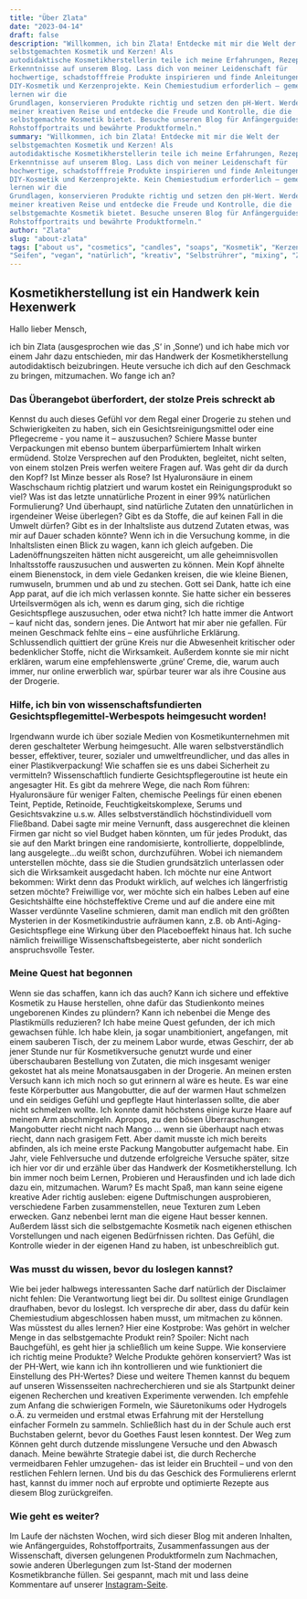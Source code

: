 ```yaml
---
title: "Über Zlata"
date: "2023-04-14"
draft: false
description: "Willkommen, ich bin Zlata! Entdecke mit mir die Welt der
selbstgemachten Kosmetik und Kerzen! Als
autodidaktische Kosmetikherstellerin teile ich meine Erfahrungen, Rezepte und
Erkenntnisse auf unserem Blog. Lass dich von meiner Leidenschaft für
hochwertige, schadstofffreie Produkte inspirieren und finde Anleitungen für
DIY-Kosmetik und Kerzenprojekte. Kein Chemiestudium erforderlich – gemeinsam
lernen wir die
Grundlagen, konservieren Produkte richtig und setzen den pH-Wert. Werde Teil
meiner kreativen Reise und entdecke die Freude und Kontrolle, die die
selbstgemachte Kosmetik bietet. Besuche unseren Blog für Anfängerguides,
Rohstoffportraits und bewährte Produktformeln."
summary: "Willkommen, ich bin Zlata! Entdecke mit mir die Welt der
selbstgemachten Kosmetik und Kerzen! Als
autodidaktische Kosmetikherstellerin teile ich meine Erfahrungen, Rezepte und
Erkenntnisse auf unserem Blog. Lass dich von meiner Leidenschaft für
hochwertige, schadstofffreie Produkte inspirieren und finde Anleitungen für
DIY-Kosmetik und Kerzenprojekte. Kein Chemiestudium erforderlich – gemeinsam
lernen wir die
Grundlagen, konservieren Produkte richtig und setzen den pH-Wert. Werde Teil
meiner kreativen Reise und entdecke die Freude und Kontrolle, die die
selbstgemachte Kosmetik bietet. Besuche unseren Blog für Anfängerguides,
Rohstoffportraits und bewährte Produktformeln."
author: "Zlata"
slug: "about-zlata"
tags: ["about us", "cosmetics", "candles", "soaps", "Kosmetik", "Kerzen",
"Seifen", "vegan", "natürlich", "kreativ", "Selbstrührer", "mixing", "Zlata"]
---
```


## Kosmetikherstellung ist ein Handwerk kein Hexenwerk

Hallo lieber Mensch,

ich bin Zlata (ausgesprochen wie das ‚S‘ in ‚Sonne‘) und ich habe mich vor einem
Jahr dazu entschieden, mir das Handwerk
der Kosmetikherstellung autodidaktisch beizubringen. Heute versuche ich dich auf
den Geschmack zu bringen, mitzumachen.
Wo fange ich an?

### Das Überangebot überfordert, der stolze Preis schreckt ab

Kennst du auch dieses Gefühl vor dem Regal einer Drogerie zu stehen und
Schwierigkeiten zu haben, sich ein
Gesichtsreinigungsmittel oder eine Pflegecreme - you name it – auszusuchen?
Schiere Masse bunter Verpackungen mit ebenso
buntem überparfümiertem Inhalt wirken ermüdend. Stolze Versprechen auf den
Produkten, begleitet, nicht selten, von einem
stolzen Preis werfen weitere Fragen auf. Was geht dir da durch den Kopf? Ist
Minze besser als Rose? Ist Hyaluronsäure in
einem Waschschaum richtig platziert und warum kostet ein Reinigungsprodukt so
viel? Was ist das letzte unnatürliche
Prozent in einer 99% natürlichen Formulierung? Und überhaupt, sind natürliche
Zutaten den unnatürlichen in irgendeiner
Weise überlegen? Gibt es da Stoffe, die auf keinen Fall in die Umwelt dürfen?
Gibt es in der Inhaltsliste aus dutzend
Zutaten etwas, was mir auf Dauer schaden könnte? Wenn ich in die Versuchung
komme, in die Inhaltslisten einen Blick zu
wagen, kann ich gleich aufgeben. Die Ladenöffnungszeiten hätten nicht
ausgereicht, um alle geheimnisvollen Inhaltsstoffe
rauszusuchen und auswerten zu können. Mein Kopf ähnelte einem Bienenstock, in
dem viele Gedanken kreisen, die wie kleine
Bienen, rumwuseln, brummen und ab und zu stechen. Gott sei Dank, hatte ich eine
App parat, auf die ich mich verlassen
konnte. Sie hatte sicher ein besseres Urteilsvermögen als ich, wenn es darum
ging, sich die richtige Gesichtspflege
auszusuchen, oder etwa nicht? Ich hatte immer die Antwort – kauf nicht das,
sondern jenes. Die Antwort hat mir aber nie
gefallen. Für meinen Geschmack fehlte eins – eine ausführliche Erklärung.
Schlussendlich quittiert der grüne Kreis nur
die Abwesenheit kritischer oder bedenklicher Stoffe, nicht die Wirksamkeit.
Außerdem konnte sie mir nicht erklären,
warum eine empfehlenswerte ‚grüne‘ Creme, die, warum auch immer, nur online
erwerblich war, spürbar teurer war als ihre
Cousine aus der Drogerie.

### Hilfe, ich bin von wissenschaftsfundierten Gesichtspflegemittel-Werbespots heimgesucht worden!

Irgendwann wurde ich über soziale Medien von Kosmetikunternehmen mit deren
geschalteter Werbung heimgesucht. Alle waren
selbstverständlich besser, effektiver, teurer, sozialer und umweltfreundlicher,
und das alles in einer
Plastikverpackung! Wie schaffen sie es uns dabei Sicherheit zu vermitteln?
Wissenschaftlich fundierte Gesichtspflegeroutine ist heute ein angesagter Hit.
Es gibt da mehrere Wege, die nach Rom
führen: Hyaluronsäure für weniger Falten, chemische Peelings für einen ebenen
Teint, Peptide, Retinoide,
Feuchtigkeitskomplexe, Serums und Gesichtsvakzine u.s.w. Alles
selbstverständlich höchstindividuell vom Fließband. Dabei
sagte mir meine Vernunft, dass ausgerechnet die kleinen Firmen gar nicht so viel
Budget haben könnten, um für jedes
Produkt, das sie auf den Markt bringen eine randomisierte, kontrollierte,
doppelblinde, lang ausgelegte…du weißt schon,
durchzuführen. Wobei ich niemandem unterstellen möchte, dass sie die Studien
grundsätzlich unterlassen oder sich die
Wirksamkeit ausgedacht haben. Ich möchte nur eine Antwort bekommen: Wirkt denn
das Produkt wirklich, auf welches ich
längerfristig setzen möchte? Freiwillige vor, wer möchte sich ein halbes Leben
auf eine Gesichtshälfte eine
höchsteffektive Creme und auf die andere eine mit Wasser verdünnte Vaseline
schmieren, damit man endlich mit den größten
Mysterien in der Kosmetikindustrie aufräumen kann, z.B. ob
Anti-Aging-Gesichtspflege eine Wirkung über den Placeboeffekt
hinaus hat. Ich suche nämlich freiwillige Wissenschaftsbegeisterte, aber nicht
sonderlich anspruchsvolle Tester.

### Meine Quest hat begonnen

Wenn sie das schaffen, kann ich das auch? Kann ich sichere und effektive
Kosmetik zu Hause herstellen, ohne dafür das
Studienkonto meines ungeborenen Kindes zu plündern? Kann ich nebenbei die Menge
des Plastikmülls reduzieren? Ich habe
meine Quest gefunden, der ich mich gewachsen fühle. Ich habe klein, ja sogar
unambitioniert, angefangen, mit einem
sauberen Tisch, der zu meinem Labor wurde, etwas Geschirr, der ab jener Stunde
nur für Kosmetikversuche genutzt wurde
und einer überschaubaren Bestellung von Zutaten, die mich insgesamt weniger
gekostet hat als meine Monatsausgaben in der
Drogerie.
An meinen ersten Versuch kann ich mich noch so gut erinnern al wäre es heute. Es
war eine feste Körperbutter aus
Mangobutter, die auf der warmen Haut schmelzen und ein seidiges Gefühl und
gepflegte Haut hinterlassen sollte, die aber
nicht schmelzen wollte. Ich konnte damit höchstens einige kurze Haare auf meinem
Arm abschmirgeln. Apropos, zu den bösen
Überraschungen: Mangobutter riecht nicht nach Mango … wenn sie überhaupt nach
etwas riecht, dann nach grasigem Fett.
Aber damit musste ich mich bereits abfinden, als ich meine erste Packung
Mangobutter aufgemacht habe.
Ein Jahr, viele Fehlversuche und dutzende erfolgreiche Versuche später, sitze
ich hier vor dir und erzähle über das
Handwerk der Kosmetikherstellung. Ich bin immer noch beim Lernen, Probieren und
Herausfinden und ich lade dich dazu ein,
mitzumachen. Warum? Es macht Spaß, man kann seine eigene kreative Ader richtig
ausleben: eigene Duftmischungen
ausprobieren, verschiedene Farben zusammenstellen, neue Texturen zum Leben
erwecken. Ganz nebenbei lernt man die eigene
Haut besser kennen. Außerdem lässt sich die selbstgemachte Kosmetik nach eigenen
ethischen Vorstellungen und nach
eigenen Bedürfnissen richten. Das Gefühl, die Kontrolle wieder in der eigenen
Hand zu haben, ist unbeschreiblich gut.

### Was musst du wissen, bevor du loslegen kannst?

Wie bei jeder halbwegs interessanten Sache darf natürlich der Disclaimer nicht
fehlen: Die Verantwortung liegt bei dir.
Du solltest einige Grundlagen draufhaben, bevor du loslegst. Ich verspreche dir
aber, dass du dafür kein Chemiestudium
abgeschlossen haben musst, um mitmachen zu können.
Was müsstest du alles lernen? Hier eine Kostprobe: Was gehört in welcher Menge
in das selbstgemachte Produkt rein?
Spoiler: Nicht nach Bauchgefühl, es geht hier ja schließlich um keine Suppe.
Wie konserviere ich richtig meine Produkte?
Welche Produkte gehören konserviert?
Was ist der PH-Wert, wie kann ich ihn kontrollieren und wie funktioniert die
Einstellung des PH-Wertes?
Diese und weitere Themen kannst du bequem auf unseren Wissensseiten
nachrecherchieren und sie als Startpunkt deiner
eigenen Recherchen und kreativen Experimente verwenden.
Ich empfehle zum Anfang die schwierigen Formeln, wie Säuretonikums oder
Hydrogels o.Ä. zu vermeiden und erstmal etwas
Erfahrung mit der Herstellung einfacher Formeln zu sammeln. Schließlich hast du
in der Schule auch erst Buchstaben
gelernt, bevor du Goethes Faust lesen konntest. Der Weg zum Können geht durch
dutzende misslungene Versuche und den
Abwasch danach. Meine bewährte Strategie dabei ist, die durch Recherche
vermeidbaren Fehler umzugehen- das ist leider
ein Bruchteil – und von den restlichen Fehlern lernen. Und bis du das Geschick
des Formulierens erlernt hast, kannst du
immer noch auf erprobte und optimierte Rezepte aus diesem Blog zurückgreifen.

### Wie geht es weiter?

Im Laufe der nächsten Wochen, wird sich dieser Blog mit anderen Inhalten, wie
Anfängerguides, Rohstoffportraits,
Zusammenfassungen aus der Wissenschaft, diversen gelungenen Produktformeln zum
Nachmachen, sowie anderen Überlegungen
zum Ist-Stand der modernen Kosmetikbranche füllen. Sei gespannt, mach mit und
lass deine Kommentare auf unserer
[Instagram-Seite](https://instagram.com/mix_with_us).



